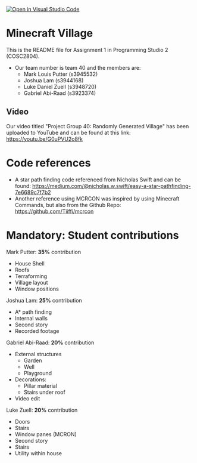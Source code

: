 [![Open in Visual Studio Code](https://classroom.github.com/assets/open-in-vscode-c66648af7eb3fe8bc4f294546bfd86ef473780cde1dea487d3c4ff354943c9ae.svg)](https://classroom.github.com/online_ide?assignment_repo_id=8375581&assignment_repo_type=AssignmentRepo)
# Minecraft Village #
This is the README file for Assignment 1 in Programming Studio 2 (COSC2804).
- Our team number is team 40 and the members are:
    - Mark Louis Putter (s3945532)
    - Joshua Lam (s3944168)
    - Luke Daniel Zuell (s3948720)
    - Gabriel Abi-Raad (s3923374)

## Video ##
Our video titled "Project Group 40: Randomly Generated Village" has been uploaded to YouTube and can be found at this link: 
https://youtu.be/G0uPVU2o8fk

# Code references #
- A star path finding code referenced from Nicholas Swift and can be found: https://medium.com/@nicholas.w.swift/easy-a-star-pathfinding-7e6689c7f7b2
- Another reference using MCRCON was inspired by using Minecraft Commands, but also from the Github Repo: https://github.com/Tiiffi/mcrcon


# Mandatory: Student contributions #
Mark Putter: **35%** contribution
- House Shell
- Roofs
- Terraforming
- Village layout
- Window positions

Joshua Lam: **25%** contribution
- A* path finding
- Internal walls
- Second story
- Recorded footage

Gabriel Abi-Raad: **20%** contribution
- External structures
    - Garden
    - Well
    - Playground
- Decorations:
    - Pillar material
    - Stairs under roof
- Video edit

Luke Zuell: **20%** contribution
- Doors
- Stairs
- Window panes (MCRON)
- Second story
- Stairs
- Utility within house





